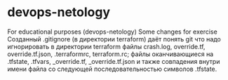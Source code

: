 # devops-netology
For educational purposes (devops-netology)
Some changes for exercise
Созданный .gitignore (в директории terraform) даёт понять git что надо игнорировать в директории terraform
файлы crash.log, override.tf, override.tf.json, .terraformrc, terraform.rc;
файлы оканчивающиеся на .tfstate, .tfvars, _override.tf, _override.tf.json
и также совпадения внутри имени файла со следующей последовательностью символов .tfstate.

